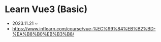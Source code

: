 # Learn Vue3 (Basic)
- 2023.11.21 ~
- https://www.inflearn.com/course/vue-%EC%99%84%EB%B2%BD-%EA%B8%B0%EB%B3%B8/